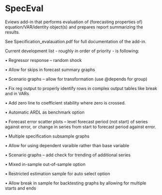 # SpecEval
Eviews add-in that performs evaluation of (forecasting properties of) equation/VAR/identity object(s) and prepares report summarizing the results.

See Specification_evalauation.pdf for full documentation of the add-in.

Current development list - roughly in order of priority - is following:

•	Regressor response – random shock

•	Allow for skips in forecast summary graphs

•	Scenario graphs – allow for transformation (use @depends for group)

•	Fix reg output to properly identify rows in complex output tables like break and in VARs

•	Add zero line to coefficient stability where zero is crossed.

•	Automatic ARDL as benchmark option 

•	Forecast error scatter plots – level forecast period (not start) of series against error, or change in series  from start to forecast period against error.

•	Multiple specification subsample graphs

•	Allow for using dependent varaible rather than base variable

•	Scenario graphs – add check for trending of additional series

•	Mixed in-sample out-of-sample option

•	Restricted estimation sample for auto select option

•	Allow break in sample for backtesting graphs by allowing for multiple starts and ends

